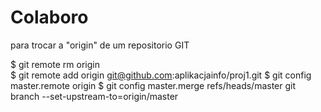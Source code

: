 # Colaboro


para trocar a "origin" de um repositorio GIT 

$ git remote rm origin <br>
$ git remote add origin git@github.com:aplikacjainfo/proj1.git
$ git config master.remote origin
$ git config master.merge refs/heads/master
git branch --set-upstream-to=origin/master